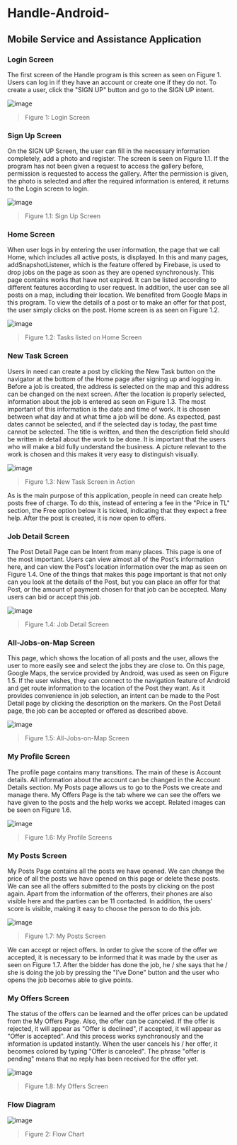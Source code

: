 # Handle-Android-
## Mobile Service and Assistance Application

### Login Screen

The first screen of the Handle program is this screen as seen on Figure 1. Users can log 
in if they have an account or create one if they do not. To create a user, click the "SIGN 
UP" button and go to the SIGN UP intent.

![image](https://user-images.githubusercontent.com/20724649/121866781-ef687e80-cd07-11eb-8219-8ab07f421144.png)
>Figure 1: Login Screen


### Sign Up Screen

On the SIGN UP Screen, the user can fill in the necessary information completely, add a 
photo and register. The screen is seen on Figure 1.1.
If the program has not been given a request to access the gallery before, permission is 
requested to access the gallery. After the permission is given, the photo is selected and 
after the required information is entered, it returns to the Login screen to login.

![image](https://user-images.githubusercontent.com/20724649/121866946-1d4dc300-cd08-11eb-843e-1f51e1ed5215.png)
>Figure 1.1: Sign Up Screen


### Home Screen

When user logs in by entering the user information, the page that we call Home, which 
includes all active posts, is displayed. In this and many pages, addSnapshotListener, which 
is the feature offered by Firebase, is used to drop jobs on the page as soon as they are 
opened synchronously.
This page contains works that have not expired. It can be listed according to different 
features according to user request. In addition, the user can see all posts on a map, 
including their location. We benefited from Google Maps in this program.
To view the details of a post or to make an offer for that post, the user simply clicks on the 
post. Home screen is as seen on Figure 1.2.

![image](https://user-images.githubusercontent.com/20724649/121867158-4bcb9e00-cd08-11eb-9fd1-6b2eb8098fef.png)
>Figure 1.2: Tasks listed on Home Screen


### New Task Screen

Users in need can create a post by clicking the New Task button on the navigator at the 
bottom of the Home page after signing up and logging in.
Before a job is created, the address is selected on the map and this address can be changed 
on the next screen. After the location is properly selected, information about the job is 
entered as seen on Figure 1.3. The most important of this information is the date and time 
of work. It is chosen between what day and at what time a job will be done. As expected, 
past dates cannot be selected, and if the selected day is today, the past time cannot be 
selected.
The title is written, and then the description field should be written in detail about the work 
to be done. It is important that the users who will make a bid fully understand the business.
A picture relevant to the work is chosen and this makes it very easy to distinguish visually.

![image](https://user-images.githubusercontent.com/20724649/121867244-69006c80-cd08-11eb-96b6-aa87a1c8624b.png)
>Figure 1.3: New Task Screen in Action

As is the main purpose of this application, people in need can create help posts free of 
charge. To do this, instead of entering a fee in the "Price in TL" section, the Free option 
below it is ticked, indicating that they expect a free help.
After the post is created, it is now open to offers.


### Job Detail Screen

The Post Detail Page can be Intent from many places. This page is one of the most 
important. Users can view almost all of the Post's information here, and can view the Post's 
location information over the map as seen on Figure 1.4.
One of the things that makes this page important is that not only can you look at the details 
of the Post, but you can place an offer for that Post, or the amount of payment chosen for 
that job can be accepted. Many users can bid or accept this job.

![image](https://user-images.githubusercontent.com/20724649/121867381-92b99380-cd08-11eb-91ff-6a939afc8484.png)
>Figure 1.4: Job Detail Screen


### All-Jobs-on-Map Screen

This page, which shows the location of all posts and the user, allows the user to more 
easily see and select the jobs they are close to. On this page, Google Maps, the service 
provided by Android, was used as seen on Figure 1.5.
If the user wishes, they can connect to the navigation feature of Android and get route 
information to the location of the Post they want.
As it provides convenience in job selection, an intent can be made to the Post Detail page 
by clicking the description on the markers. On the Post Detail page, the job can be 
accepted or offered as described above.

![image](https://user-images.githubusercontent.com/20724649/121867465-a82ebd80-cd08-11eb-910a-13505c25b210.png)
>Figure 1.5: All-Jobs-on-Map Screen


### My Profile Screen

The profile page contains many transitions. The main of these is Account details.
All information about the account can be changed in the Account Details section.
My Posts page allows us to go to the Posts we create and manage there.
My Offers Page is the tab where we can see the offers we have given to the posts and the 
help works we accept. Related images can be seen on Figure 1.6.

![image](https://user-images.githubusercontent.com/20724649/121867566-c0064180-cd08-11eb-8aa6-935613daabdf.png)
>Figure 1.6: My Profile Screens


### My Posts Screen

My Posts Page contains all the posts we have opened. We can change the price of all the 
posts we have opened on this page or delete these posts.
We can see all the offers submitted to the posts by clicking on the post again. Apart from 
the information of the offerers, their phones are also visible here and the parties can be 11
contacted. In addition, the users' score is visible, making it easy to choose the person to do 
this job.

![image](https://user-images.githubusercontent.com/20724649/121867665-ddd3a680-cd08-11eb-8d95-941b52dd1c66.png)
>Figure 1.7: My Posts Screen

We can accept or reject offers. In order to give the score of the offer we accepted, it is 
necessary to be informed that it was made by the user as seen on Figure 1.7. After the 
bidder has done the job, he / she says that he / she is doing the job by pressing the "I’ve 
Done" button and the user who opens the job becomes able to give points.

### My Offers Screen

The status of the offers can be learned and the offer prices can be updated from the My 
Offers Page. Also, the offer can be canceled.
If the offer is rejected, it will appear as "Offer is declined", if accepted, it will appear as 
"Offer is accepted". And this process works synchronously and the information is updated 
instantly. When the user cancels his / her offer, it becomes colored by typing "Offer is 
canceled". The phrase "offer is pending" means that no reply has been received for the 
offer yet.

![image](https://user-images.githubusercontent.com/20724649/121867786-fd6acf00-cd08-11eb-9d0a-f32b4ebceada.png)
>Figure 1.8: My Offers Screen


### Flow Diagram

![image](https://user-images.githubusercontent.com/20724649/121867949-23906f00-cd09-11eb-881a-1f903e56b2f0.png)
>Figure 2: Flow Chart









